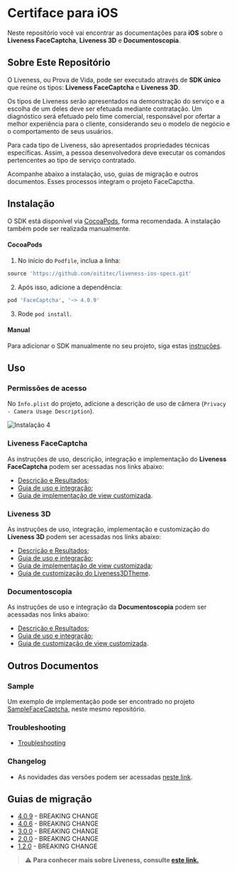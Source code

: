 #  Certiface para iOS

Neste repositório você vai encontrar as documentações para **iOS** sobre o **Liveness FaceCaptcha**, **Liveness 3D** e **Documentoscopia**.

## Sobre Este Repositório

O Liveness, ou Prova de Vida, pode ser executado através de **SDK único** que reúne os tipos: **Liveness FaceCaptcha** e **Liveness 3D**. 

Os tipos de Liveness serão apresentados na demonstração do serviço e a escolha de um deles deve ser efetuada mediante contratação. Um diagnóstico será efetuado pelo time comercial, responsável por ofertar a melhor experiência para o cliente, considerando seu o modelo de negócio e o comportamento de seus usuários.

Para cada tipo de Liveness, são apresentados propriedades técnicas específicas. Assim, a pessoa desenvolvedora deve executar os comandos pertencentes ao tipo de serviço contratado.

Acompanhe abaixo a instalação, uso, guias de migração e outros documentos. Esses processos integram o projeto FaceCapctha.

##  Instalação

O SDK está disponível via [CocoaPods](https://cocoapods.org/), forma recomendada. A instalação também pode ser realizada manualmente.


####  CocoaPods

1. No início do `Podfile`, inclua a linha:

```rb
source 'https://github.com/oititec/liveness-ios-specs.git'
```

2. Após isso, adicione a dependência:

```rb
pod 'FaceCaptcha', '~> 4.0.9'
```

3. Rode `pod install`.

####  Manual

Para adicionar o SDK manualmente no seu projeto, siga estas [instruções](Documentation/ManualInstallation.md).

##  Uso

###  Permissões de acesso

No `Info.plist` do projeto, adicione a descrição de uso de câmera (`Privacy - Camera Usage Description`).

![Instalação 4](Documentation/Images/installation_4.png)


###  Liveness FaceCaptcha

As instruções de uso, descrição, integração e implementação do **Liveness FaceCaptcha** podem ser acessadas nos links abaixo:

  - [Descrição e Resultados](Documentation/Liveness2D/Liveness2D-Description.md);
  - [Guia de uso e integração](Documentation/Liveness2D/FaceCaptcha-Usage.md);
  - [Guia de implementação de view customizada](Documentation/Liveness2D/FaceCaptcha-CustomView.md).

###  Liveness 3D

As instruções de uso, integração, implementação e customização do **Liveness 3D** podem ser acessadas nos links abaixo: 

  - [Descrição e Resultados](Documentation/Liveness3D/Liveness3D-Description.md);
  - [Guia de uso e integração](Documentation/Liveness3D/Liveness3D-Usage.md);
  - [Guia de implementação de view customizada](Documentation/Liveness3D/Liveness3D-CustomView.md);
  - [Guia de customização do Liveness3DTheme](Documentation/Liveness3D/Liveness3D-Liveness3DTheme.md).

###  Documentoscopia

As instruções de uso e integração da **Documentoscopia** podem ser acessadas nos links abaixo:

  - [Descrição e Resultados](Documentation/Liveness2D/Documentoscopy-Description.md);
  - [Guia de uso e integração](Documentation/Liveness2D/Documentscopy-Usage.md);
  - [Guia de customização de view customizada](Documentation/Liveness2D/Documentscopy-CustomView.md).


## Outros Documentos


###  Sample

Um exemplo de implementação pode ser encontrado no projeto [SampleFaceCaptcha](https://github.com/oititec/liveness-ios-sdk/tree/main/SampleFaceCaptcha "SampleFaceCaptcha"), neste mesmo repositório.

### Troubleshooting

- [Troubleshooting](Documentation/Troubleshooting.md)

###  Changelog

- As novidades das versões podem ser acessadas [neste link](Documentation/MigrationGuide/Changelog.md).

##  Guias de migração

- [4.0.9](Documentation/MigrationGuide/4.0.9.md) - BREAKING CHANGE
- [4.0.6](Documentation/MigrationGuide/4.0.6.md) - BREAKING CHANGE
- [3.0.0](Documentation/MigrationGuide/3.0.0.md) - BREAKING CHANGE
- [2.0.0](Documentation/MigrationGuide/2.0.0.md) - BREAKING CHANGE
- [1.2.0](Documentation/MigrationGuide/1.2.0.md) - BREAKING CHANGE

>⚠️ **Para conhecer mais sobre Liveness, consulte [este link.](https://certifaceid.readme.io/docs/liveness-detection-vs-atualizada)**

